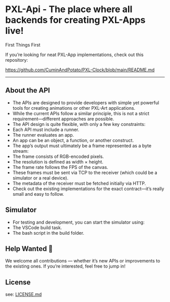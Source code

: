 # PXL-Api - The place where all backends for creating PXL-Apps live!

First Things First

If you’re looking for neat PXL-App implementations, check out this repository:

https://github.com/CuminAndPotato/PXL-Clock/blob/main/README.md

---

## About the API

-   The APIs are designed to provide developers with simple yet powerful tools for creating animations or other PXL-Art applications.
-   While the current APIs follow a similar principle, this is not a strict requirement—different approaches are possible.
-   The API design is quite flexible, with only a few key constraints:
-   Each API must include a runner.
-   The runner evaluates an app.
-   An app can be an object, a function, or another construct.
-   The app’s output must ultimately be a frame represented as a byte stream:
-   The frame consists of RGB-encoded pixels.
-   The resolution is defined as width × height.
-   The frame rate follows the FPS of the canvas.
-   These frames must be sent via TCP to the receiver (which could be a simulator or a real device).
-   The metadata of the receiver must be fetched initially via HTTP.
-   Check out the existing implementations for the exact contract—it’s really small and easy to follow.

## Simulator

-   For testing and development, you can start the simulator using:
-   The VSCode build task.
-   The bash script in the build folder.

## Help Wanted 🙏

We welcome all contributions — whether it’s new APIs or improvements to the existing ones. If you’re interested, feel free to jump in!

## License

see: [LICENSE.md](./LICENSE.md)
